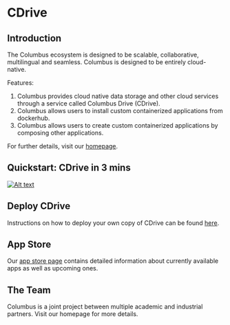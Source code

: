# CDrive

## Introduction

The Columbus ecosystem is designed to be scalable, collaborative, multilingual and seamless. Columbus is designed to be entirely cloud-native.

Features:

1. Columbus provides cloud native data storage and other cloud services through a service called Columbus Drive (CDrive).
2. Columbus allows users to install custom containerized applications from dockerhub.
3. Columbus allows users to create custom containerized applications by composing other applications.

For further details, visit our [homepage](https://columbustech.io).

## Quickstart: CDrive in 3 mins

[![Alt text](https://img.youtube.com/vi/uMvqmm-u42Y/0.jpg)](https://www.youtube.com/watch?v=uMvqmm-u42Y)

## Deploy CDrive

Instructions on how to deploy your own copy of CDrive can be found 
[here](https://www.github.com/columbustech/cdrive/install.md).

## App Store

Our [app store page](https://columbustech.io/appstore) contains detailed information about currently available apps as well as upcoming ones.  

## The Team

Columbus is a joint project between multiple academic and industrial partners. Visit our homepage for more details.
